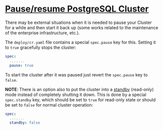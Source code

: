 # [Pause/resume PostgreSQL Cluster](pause.html#pause)

There may be external situations when it is needed to pause your
Cluster for a while and then start it back up (some works related to
the maintenance of the enterprise infrastructure, etc.).

The `deploy/cr.yaml` file contains a special `spec.pause` key for this.
Setting it to `true` gracefully stops the cluster:

```yaml
spec:
  .......
  pause: true
```

To start the cluster after it was paused just revert the `spec.pause`
key to `false`.

**NOTE**: There is an option also to put the cluster into a [standby](https://www.postgresql.org/docs/12/warm-standby.html)
(read-only) mode instead of completely shutting it down. This is done by a
special `spec.standby` key, which should be set to `true` for read-only
state or should be set to `false` for normal cluster operation:

```yaml
spec:
  .......
  standby: false
```
